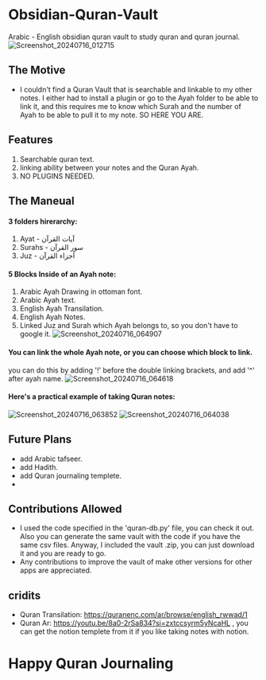 # Obsidian-Quran-Vault
Arabic - English obsidian quran vault to study quran and quran journal.
![Screenshot_20240716_012715](https://github.com/user-attachments/assets/3a6e35b2-1d07-4f14-84e6-f466f4a1eb59)

## The Motive
+ I couldn't find a Quran Vault that is searchable and linkable to my other notes. I either had to install a plugin or go to the Ayah folder to be able to link it, and this requires me to know which Surah and the number of Ayah to be able to pull it to my note. SO HERE YOU ARE.

## Features
1. Searchable quran text.
2. linking ability between your notes and the Quran Ayah.
3. NO PLUGINS NEEDED.

## The Maneual
#### 3 folders hirerarchy:
1. Ayat - آيات القرآن
2. Surahs - سور القرآن
3. Juz - أجزاء القرآن

#### 5 Blocks Inside of an Ayah note:
1. Arabic Ayah Drawing in ottoman font.
2. Arabic Ayah text.
3. English Ayah Transilation.
4. English Ayah Notes.
5. Linked Juz and Surah which Ayah belongs to, so you don't have to google it.
![Screenshot_20240716_064907](https://github.com/user-attachments/assets/12778017-1af8-43a3-b933-e3b267ac8534)

#### You can link the whole Ayah note, or you can choose which block to link.
you can do this by adding '!' before the double linking brackets, and add '^' after ayah name.
![Screenshot_20240716_064618](https://github.com/user-attachments/assets/5d91bdd1-8ad3-4492-aff2-22f74ed3006f)

#### Here's a practical example of taking Quran notes:
![Screenshot_20240716_063852](https://github.com/user-attachments/assets/d2bff386-15f3-423d-92ab-a96e0ea31383)
![Screenshot_20240716_064038](https://github.com/user-attachments/assets/74f2f4c0-2f95-455f-b47a-2cf3323c7df5)

## Future Plans
+ add Arabic tafseer.
+ add Hadith.
+ add Quran journaling templete.
+ 
## Contributions Allowed
+ I used the code specified in the 'quran-db.py' file, you can check it out. Also you can generate the same vault with the code if you have the same csv files. Anyway, I included the vault .zip, you can just download it and you are ready to go.
+ Any contributions to improve the vault of make other versions for other apps are appreciated.

## cridits
+ Quran Transilation: https://quranenc.com/ar/browse/english_rwwad/1
+ Quran Ar: https://youtu.be/8a0-2rSa834?si=zxtccsyrm5yNcaHL , you can get the notion templete from it if you like taking notes with notion.

# Happy Quran Journaling
